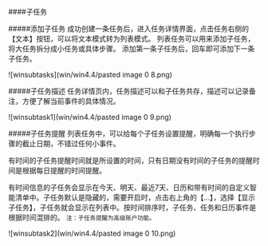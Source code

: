 ####子任务

#####添加子任务
成功创建一条任务后，进入任务详情界面，点击任务右侧的【文本】按钮，可以将文本模式转为列表模式。 列表任务可以用来添加子任务，将大任务拆分成小任务或具体步骤。 添加第一条子任务后，回车即可添加下一条子任务。


![winsubtasks](win/win4.4/pasted image 0 8.png)

#####子任务描述
任务详情页内，任务描述可以和子任务共存，描述可以记录备注，方便了解当前事件的具体情况。

![winsubtask1](win/win4.4/pasted image 0 9.png)

#####子任务提醒
列表任务中，可以给每个子任务设置提醒，明确每一个执行步骤的截止日期，不错过任何小事件。

有时间的子任务提醒时间就是所设置的时间，只有日期没有时间的子任务的提醒时间是根据每日提醒的时间提醒。

有时间信息的子任务会显示在今天、明天、最近7天、日历和带有时间的自定义智能清单中。子任务默认是隐藏的，需要开启时，点击右上角的【...】，选择【显示子任务】，子任务就会显示在列表中。按时间排序时，子任务、任务和日历事件是根据时间混排的。
`注：子任务提醒为高级账户功能。`

![winsubtask2](win/win4.4/pasted image 0 10.png)
